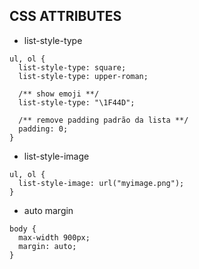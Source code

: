 ## CSS ATTRIBUTES


* list-style-type 

```
ul, ol { 
  list-style-type: square;
  list-style-type: upper-roman;
  
  /** show emoji **/
  list-style-type: "\1F44D"; 
  
  /** remove padding padrão da lista **/
  padding: 0; 
}
```
* list-style-image

```
ul, ol { 
  list-style-image: url("myimage.png");
}
```
* auto margin 

```
body { 
  max-width 900px;
  margin: auto;
}
```




